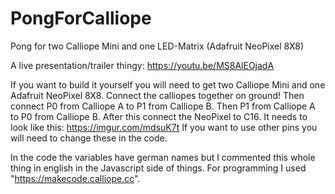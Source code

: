 # PongForCalliope
Pong for two Calliope Mini and one LED-Matrix (Adafruit NeoPixel 8X8)

A live presentation/trailer thingy: https://youtu.be/MS8AlEOjadA

If you want to build it yourself you will need to get two Calliope Mini and one Adafruit NeoPixel 8X8. Connect the calliopes together on ground! Then connect P0 from Calliope A to P1 from Calliope B. Then P1 from Calliope A to P0 from Calliope B. After this connect the NeoPixel to C16. It needs to look like this: https://imgur.com/mdsuK7t
If you want to use other pins you will need to change these in the code.

In the code the variables have german names but I commented this whole thing in english in the Javascript side of things. For programming I used "https://makecode.calliope.cc".
